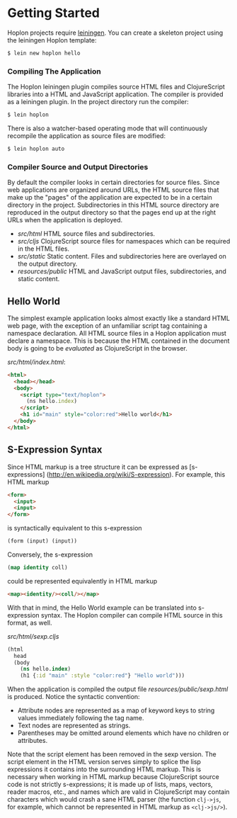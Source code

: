 # Getting Started

Hoplon projects require [leiningen](https://raw.github.com/technomancy/leiningen/stable/bin/lein).
You can create a skeleton project using the leiningen Hoplon template:

```bash
$ lein new hoplon hello
```

### Compiling The Application

The Hoplon leiningen plugin compiles source HTML files and ClojureScript libraries
into a HTML and JavaScript application. The compiler is provided as a leiningen
plugin. In the project directory run the compiler:

```bash
$ lein hoplon
```

There is also a watcher-based operating mode that will continuously recompile the
application as source files are modified:

```bash
$ lein hoplon auto
```

### Compiler Source and Output Directories

By default the compiler looks in certain directories for source files. Since web
applications are organized around URLs, the HTML source files that make up the 
"pages" of the application are expected to be in a certain directory in the project.
Subdirectories in this HTML source directory are reproduced in the output directory
so that the pages end up at the right URLs when the application is deployed.

* _src/html_ HTML source files and subdirectories.
* _src/cljs_ ClojureScript source files for namespaces which can be required in the
  HTML files.
* _src/static_ Static content. Files and subdirectories here are overlayed on the
  output directory.
* _resources/public_ HTML and JavaScript output files, subdirectories, and static
  content.

## Hello World

The simplest example application looks almost exactly like a standard HTML web
page, with the exception of an unfamiliar script tag containing a namespace
declaration. All HTML source files in a Hoplon application must declare a namespace.
This is because the HTML contained in the document body is going to be _evaluated_
as ClojureScript in the browser.

_src/html/index.html_:

```html
<html>
  <head></head>
  <body>
    <script type="text/hoplon">
      (ns hello.index)
    </script>   
    <h1 id="main" style="color:red">Hello world</h1>
  </body>
</html>
```

## S-Expression Syntax

Since HTML markup is a tree structure it can be expressed as [s-expressions]
(http://en.wikipedia.org/wiki/S-expression). For example, this HTML markup

```html
<form>
  <input>
  <input>
</form>
```

is syntactically equivalent to this s-expression

```clojure
(form (input) (input))
```

Conversely, the s-expression

```clojure
(map identity coll)
```

could be represented equivalently in HTML markup

```html
<map><identity/><coll/></map>
```

With that in mind, the Hello World example can be translated into s-expression
syntax. The Hoplon compiler can compile HTML source in this format, as well.

_src/html/sexp.cljs_

```clojure
(html
  head
  (body
    (ns hello.index)
    (h1 {:id "main" :style "color:red"} "Hello world")))
```

When the application is compiled the output file _resources/public/sexp.html_
is produced. Notice the syntactic convention:

* Attribute nodes are represented as a map of keyword keys to string values
  immediately following the tag name.
* Text nodes are represented as strings.
* Parentheses may be omitted around elements which have no children or attributes.

Note that the script element has been removed in the sexp version. The script
element in the HTML version serves simply to splice the lisp expressions it
contains into the surrounding HTML markup. This is necessary when working in
HTML markup because ClojureScript source code is not strictly s-expressions; it
is made up of lists, maps, vectors, reader macros, etc., and names which are
valid in ClojureScript may contain characters which would crash a sane HTML
parser (the function `clj->js`, for example, which cannot be represented in
HTML markup as `<clj->js/>`).
